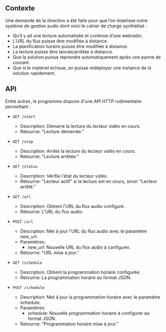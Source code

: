 ## Contexte
Une demande de la direction a été faite pour que l’on établisse notre système de gestion audio dont voici le cahier de charge synthétisé :
- Qu’il y ait une lecture automatisée et continue d’une webradio.
- L’URL du flux puisse être modifiée à distance.
- La planification horaire puisse être modifiée à distance.
- La lecture puisse être lancée/arrêtée à distance.
- Que la solution puisse reprendre automatiquement après une panne de courant.
- Que si le matériel échoue, on puisse redéployer une instance de la solution rapidement.

## API
Entre autres, le programme dispose d'une API HTTP rudimentaire permettant :

- `GET /start`
  - Description: Démarre la lecture du lecteur vidéo en cours.
  - Retourne: "Lecture démarrée."

- `GET /stop`
  - Description: Arrête la lecture du lecteur vidéo en cours.
  - Retourne: "Lecture arrêtée."

- `GET /status`
  - Description: Vérifie l'état du lecteur vidéo.
  - Retourne: "Lecteur actif" si la lecture est en cours, sinon "Lecteur arrêté."

- `GET /url`
  - Description: Obtient l'URL du flux audio configuré.
  - Retourne: L'URL du flux audio.

- `POST /url`
  - Description: Met à jour l'URL du flux audio avec le paramètre new_url.
  - Paramètres:
    - new_url: Nouvelle URL du flux audio à configurer.
  - Retourne: "URL mise à jour."

- `GET /schedule`
  - Description: Obtient la programmation horaire configurée.
  - Retourne: La programmation horaire au format JSON.

- `POST /schedule`
  - Description: Met à jour la programmation horaire avec le paramètre schedule.
  - Paramètres:
    - schedule: Nouvelle programmation horaire à configurer au format JSON.
  - Retourne: "Programmation horaire mise à jour."
